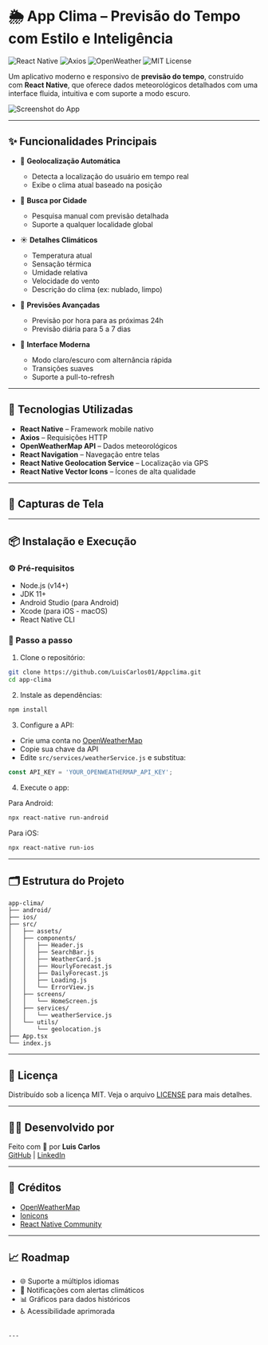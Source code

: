 # 🌦️ App Clima – Previsão do Tempo com Estilo e Inteligência

![React Native](https://img.shields.io/badge/React%20Native-Mobile%20App-61DAFB?style=for-the-badge&logo=react&logoColor=white)
![Axios](https://img.shields.io/badge/Axios-HTTP%20Client-5A29E4?style=for-the-badge&logo=axios&logoColor=white)
![OpenWeather](https://img.shields.io/badge/OpenWeatherMap-API-007ACC?style=for-the-badge&logo=weather&logoColor=white)
![MIT License](https://img.shields.io/badge/License-MIT-green?style=for-the-badge)

Um aplicativo moderno e responsivo de **previsão do tempo**, construído com **React Native**, que oferece dados meteorológicos detalhados com uma interface fluida, intuitiva e com suporte a modo escuro.

![Screenshot do App](./screenshots/app-screenshot.png)

---

## ✨ Funcionalidades Principais

- 📍 **Geolocalização Automática**
  - Detecta a localização do usuário em tempo real
  - Exibe o clima atual baseado na posição

- 🔎 **Busca por Cidade**
  - Pesquisa manual com previsão detalhada
  - Suporte a qualquer localidade global

- ☀️ **Detalhes Climáticos**
  - Temperatura atual
  - Sensação térmica
  - Umidade relativa
  - Velocidade do vento
  - Descrição do clima (ex: nublado, limpo)

- 📆 **Previsões Avançadas**
  - Previsão por hora para as próximas 24h
  - Previsão diária para 5 a 7 dias

- 🎨 **Interface Moderna**
  - Modo claro/escuro com alternância rápida
  - Transições suaves
  - Suporte a pull-to-refresh

---

## 🧰 Tecnologias Utilizadas

- **React Native** – Framework mobile nativo
- **Axios** – Requisições HTTP
- **OpenWeatherMap API** – Dados meteorológicos
- **React Navigation** – Navegação entre telas
- **React Native Geolocation Service** – Localização via GPS
- **React Native Vector Icons** – Ícones de alta qualidade

---

## 📱 Capturas de Tela

<!-- Adicione aqui suas capturas de tela atualizadas -->

---

## 📦 Instalação e Execução

### ⚙️ Pré-requisitos

- Node.js (v14+)
- JDK 11+
- Android Studio (para Android)
- Xcode (para iOS - macOS)
- React Native CLI

### 🚀 Passo a passo

1. Clone o repositório:

```bash
git clone https://github.com/LuisCarlos01/Appclima.git
cd app-clima
```

2. Instale as dependências:

```bash
npm install
```

3. Configure a API:

- Crie uma conta no [OpenWeatherMap](https://openweathermap.org/)
- Copie sua chave da API
- Edite `src/services/weatherService.js` e substitua:

```js
const API_KEY = 'YOUR_OPENWEATHERMAP_API_KEY';
```

4. Execute o app:

Para Android:
```bash
npx react-native run-android
```

Para iOS:
```bash
npx react-native run-ios
```

---

## 🗂️ Estrutura do Projeto

```
app-clima/
├── android/
├── ios/
├── src/
│   ├── assets/
│   ├── components/
│   │   ├── Header.js
│   │   ├── SearchBar.js
│   │   ├── WeatherCard.js
│   │   ├── HourlyForecast.js
│   │   ├── DailyForecast.js
│   │   ├── Loading.js
│   │   └── ErrorView.js
│   ├── screens/
│   │   └── HomeScreen.js
│   ├── services/
│   │   └── weatherService.js
│   └── utils/
│       └── geolocation.js
├── App.tsx
└── index.js
```

---

## 🔐 Licença

Distribuído sob a licença MIT. Veja o arquivo [LICENSE](LICENSE) para mais detalhes.

---

## 👨‍💻 Desenvolvido por

Feito com 💙 por **Luis Carlos**  
[GitHub](https://github.com/LuisCarlos01) | [LinkedIn](https://www.linkedin.com/in/luizcarloss/)

---

## 🙌 Créditos

- [OpenWeatherMap](https://openweathermap.org/)
- [Ionicons](https://ionicons.com/)
- [React Native Community](https://reactnative.dev/community/overview)

---

## 📈 Roadmap

- 🌐 Suporte a múltiplos idiomas
- 🔔 Notificações com alertas climáticos
- 📊 Gráficos para dados históricos
- ♿ Acessibilidade aprimorada
```

---
